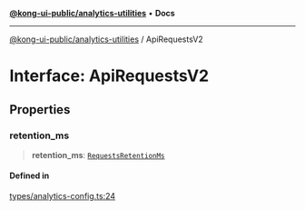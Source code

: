 [**@kong-ui-public/analytics-utilities**](../README.md) • **Docs**

***

[@kong-ui-public/analytics-utilities](../README.md) / ApiRequestsV2

# Interface: ApiRequestsV2

## Properties

### retention\_ms

> **retention\_ms**: [`RequestsRetentionMs`](../type-aliases/RequestsRetentionMs.md)

#### Defined in

[types/analytics-config.ts:24](https://github.com/Kong/public-ui-components/blob/main/packages/analytics/analytics-utilities/src/types/analytics-config.ts#L24)
